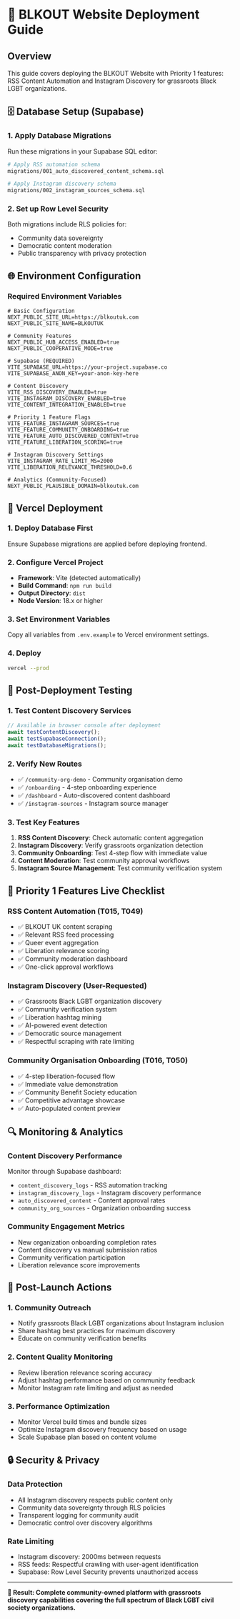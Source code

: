 # 🚀 BLKOUT Website Deployment Guide

## Overview
This guide covers deploying the BLKOUT Website with Priority 1 features: RSS Content Automation and Instagram Discovery for grassroots Black LGBT organizations.

## 🗄️ Database Setup (Supabase)

### 1. Apply Database Migrations
Run these migrations in your Supabase SQL editor:

```bash
# Apply RSS automation schema
migrations/001_auto_discovered_content_schema.sql

# Apply Instagram discovery schema  
migrations/002_instagram_sources_schema.sql
```

### 2. Set up Row Level Security
Both migrations include RLS policies for:
- Community data sovereignty
- Democratic content moderation
- Public transparency with privacy protection

## 🌐 Environment Configuration

### Required Environment Variables
```env
# Basic Configuration
NEXT_PUBLIC_SITE_URL=https://blkoutuk.com
NEXT_PUBLIC_SITE_NAME=BLKOUTUK

# Community Features
NEXT_PUBLIC_HUB_ACCESS_ENABLED=true
NEXT_PUBLIC_COOPERATIVE_MODE=true

# Supabase (REQUIRED)
VITE_SUPABASE_URL=https://your-project.supabase.co
VITE_SUPABASE_ANON_KEY=your-anon-key-here

# Content Discovery
VITE_RSS_DISCOVERY_ENABLED=true
VITE_INSTAGRAM_DISCOVERY_ENABLED=true
VITE_CONTENT_INTEGRATION_ENABLED=true

# Priority 1 Feature Flags
VITE_FEATURE_INSTAGRAM_SOURCES=true
VITE_FEATURE_COMMUNITY_ONBOARDING=true
VITE_FEATURE_AUTO_DISCOVERED_CONTENT=true
VITE_FEATURE_LIBERATION_SCORING=true

# Instagram Discovery Settings
VITE_INSTAGRAM_RATE_LIMIT_MS=2000
VITE_LIBERATION_RELEVANCE_THRESHOLD=0.6

# Analytics (Community-Focused)
NEXT_PUBLIC_PLAUSIBLE_DOMAIN=blkoutuk.com
```

## 🔧 Vercel Deployment

### 1. Deploy Database First
Ensure Supabase migrations are applied before deploying frontend.

### 2. Configure Vercel Project
- **Framework**: Vite (detected automatically)
- **Build Command**: `npm run build`
- **Output Directory**: `dist`
- **Node Version**: 18.x or higher

### 3. Set Environment Variables
Copy all variables from `.env.example` to Vercel environment settings.

### 4. Deploy
```bash
vercel --prod
```

## 🧪 Post-Deployment Testing

### 1. Test Content Discovery Services
```typescript
// Available in browser console after deployment
await testContentDiscovery();
await testSupabaseConnection();
await testDatabaseMigrations();
```

### 2. Verify New Routes
- ✅ `/community-org-demo` - Community organisation demo
- ✅ `/onboarding` - 4-step onboarding experience  
- ✅ `/dashboard` - Auto-discovered content dashboard
- ✅ `/instagram-sources` - Instagram source manager

### 3. Test Key Features
1. **RSS Content Discovery**: Check automatic content aggregation
2. **Instagram Discovery**: Verify grassroots organization detection
3. **Community Onboarding**: Test 4-step flow with immediate value
4. **Content Moderation**: Test community approval workflows
5. **Instagram Source Management**: Test community verification system

## 🎯 Priority 1 Features Live Checklist

### RSS Content Automation (T015, T049)
- ✅ BLKOUT UK content scraping
- ✅ Relevant RSS feed processing
- ✅ Queer event aggregation
- ✅ Liberation relevance scoring
- ✅ Community moderation dashboard
- ✅ One-click approval workflows

### Instagram Discovery (User-Requested)
- ✅ Grassroots Black LGBT organization discovery
- ✅ Community verification system
- ✅ Liberation hashtag mining
- ✅ AI-powered event detection
- ✅ Democratic source management
- ✅ Respectful scraping with rate limiting

### Community Organisation Onboarding (T016, T050)
- ✅ 4-step liberation-focused flow
- ✅ Immediate value demonstration
- ✅ Community Benefit Society education
- ✅ Competitive advantage showcase
- ✅ Auto-populated content preview

## 🔍 Monitoring & Analytics

### Content Discovery Performance
Monitor through Supabase dashboard:
- `content_discovery_logs` - RSS automation tracking
- `instagram_discovery_logs` - Instagram discovery performance
- `auto_discovered_content` - Content approval rates
- `community_org_sources` - Organization onboarding success

### Community Engagement Metrics
- New organization onboarding completion rates
- Content discovery vs manual submission ratios  
- Community verification participation
- Liberation relevance score improvements

## 🚨 Post-Launch Actions

### 1. Community Outreach
- Notify grassroots Black LGBT organizations about Instagram inclusion
- Share hashtag best practices for maximum discovery
- Educate on community verification benefits

### 2. Content Quality Monitoring
- Review liberation relevance scoring accuracy
- Adjust hashtag performance based on community feedback
- Monitor Instagram rate limiting and adjust as needed

### 3. Performance Optimization
- Monitor Vercel build times and bundle sizes
- Optimize Instagram discovery frequency based on usage
- Scale Supabase plan based on content volume

## 🔒 Security & Privacy

### Data Protection
- All Instagram discovery respects public content only
- Community data sovereignty through RLS policies
- Transparent logging for community audit
- Democratic control over discovery algorithms

### Rate Limiting
- Instagram discovery: 2000ms between requests
- RSS feeds: Respectful crawling with user-agent identification
- Supabase: Row Level Security prevents unauthorized access

---

**🎉 Result: Complete community-owned platform with grassroots discovery capabilities covering the full spectrum of Black LGBT civil society organizations.**